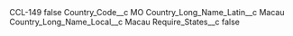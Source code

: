 <?xml version="1.0" encoding="UTF-8"?>
<CustomMetadata xmlns="http://soap.sforce.com/2006/04/metadata" xmlns:xsi="http://www.w3.org/2001/XMLSchema-instance" xmlns:xsd="http://www.w3.org/2001/XMLSchema">
    <label>CCL-149</label>
    <protected>false</protected>
    <values>
        <field>Country_Code__c</field>
        <value xsi:type="xsd:string">MO</value>
    </values>
    <values>
        <field>Country_Long_Name_Latin__c</field>
        <value xsi:type="xsd:string">Macau</value>
    </values>
    <values>
        <field>Country_Long_Name_Local__c</field>
        <value xsi:type="xsd:string">Macau</value>
    </values>
    <values>
        <field>Require_States__c</field>
        <value xsi:type="xsd:boolean">false</value>
    </values>
</CustomMetadata>
